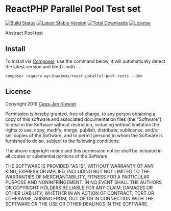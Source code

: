 # ReactPHP Parallel Pool Test set

[![Build Status](https://travis-ci.com/WyriHaximus/reactphp-parallel-pool-tests.png)](https://travis-ci.com/WyriHaximus/reactphp-parallel-pool-tests)
[![Latest Stable Version](https://poser.pugx.org/WyriHaximus/react-parallel-pool-tests/v/stable.png)](https://packagist.org/packages/WyriHaximus/react-parallel-pool-tests)
[![Total Downloads](https://poser.pugx.org/WyriHaximus/react-parallel-pool-tests/downloads.png)](https://packagist.org/packages/WyriHaximus/react-parallel-pool-tests)
[![License](https://poser.pugx.org/wyrihaximus/react-parallel-pool-tests/license.png)](https://packagist.org/packages/wyrihaximus/react-parallel-pool-tests)

Abstract Pool test

## Install ##

To install via [Composer](http://getcomposer.org/), use the command below, it will automatically detect the latest version and bind it with `~`.

```
composer require wyrihaximus/react-parallel-pool-tests --dev
```

## License ##

Copyright 2019 [Cees-Jan Kiewiet](http://wyrihaximus.net/)

Permission is hereby granted, free of charge, to any person
obtaining a copy of this software and associated documentation
files (the "Software"), to deal in the Software without
restriction, including without limitation the rights to use,
copy, modify, merge, publish, distribute, sublicense, and/or sell
copies of the Software, and to permit persons to whom the
Software is furnished to do so, subject to the following
conditions:

The above copyright notice and this permission notice shall be
included in all copies or substantial portions of the Software.

THE SOFTWARE IS PROVIDED "AS IS", WITHOUT WARRANTY OF ANY KIND,
EXPRESS OR IMPLIED, INCLUDING BUT NOT LIMITED TO THE WARRANTIES
OF MERCHANTABILITY, FITNESS FOR A PARTICULAR PURPOSE AND
NONINFRINGEMENT. IN NO EVENT SHALL THE AUTHORS OR COPYRIGHT
HOLDERS BE LIABLE FOR ANY CLAIM, DAMAGES OR OTHER LIABILITY,
WHETHER IN AN ACTION OF CONTRACT, TORT OR OTHERWISE, ARISING
FROM, OUT OF OR IN CONNECTION WITH THE SOFTWARE OR THE USE OR
OTHER DEALINGS IN THE SOFTWARE.
